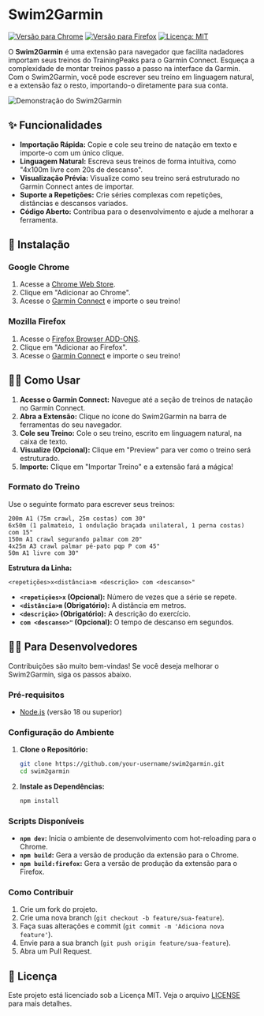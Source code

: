 # Swim2Garmin

[![Versão para Chrome](https://img.shields.io/badge/Disponível%20para-Chrome-green.svg?logo=google-chrome)](https://chromewebstore.google.com/detail/swim2garmin/oomnbdnhjjpjngonaneamhkmlpnjlcnk)
[![Versão para Firefox](https://img.shields.io/badge/Disponível%20para-Firefox-orange.svg?logo=firefox-browser)](https://addons.mozilla.org/en-US/firefox/addon/swim2garmin/)
[![Licença: MIT](https://img.shields.io/badge/Licença-MIT-yellow.svg)](https://opensource.org/licenses/MIT)

O **Swim2Garmin** é uma extensão para navegador que facilita nadadores importam seus treinos do TrainingPeaks para o Garmin Connect. Esqueça a complexidade de montar treinos passo a passo na interface da Garmin. Com o Swim2Garmin, você pode escrever seu treino em linguagem natural, e a extensão faz o resto, importando-o diretamente para sua conta.

![Demonstração do Swim2Garmin](https://i.imgur.com/url.gif)

## ✨ Funcionalidades

- **Importação Rápida:** Copie e cole seu treino de natação em texto e importe-o com um único clique.
- **Linguagem Natural:** Escreva seus treinos de forma intuitiva, como "4x100m livre com 20s de descanso".
- **Visualização Prévia:** Visualize como seu treino será estruturado no Garmin Connect antes de importar.
- **Suporte a Repetições:** Crie séries complexas com repetições, distâncias e descansos variados.
- **Código Aberto:** Contribua para o desenvolvimento e ajude a melhorar a ferramenta.

## 🚀 Instalação

### Google Chrome

1.  Acesse a [Chrome Web Store](https://chromewebstore.google.com/detail/swim2garmin/oomnbdnhjjpjngonaneamhkmlpnjlcnk).
2.  Clique em "Adicionar ao Chrome".
3.  Acesse o [Garmin Connect](https://connect.garmin.com/) e importe o seu treino!

### Mozilla Firefox

1.  Acesse o [Firefox Browser ADD-ONS](https://addons.mozilla.org/en-US/firefox/addon/swim2garmin/).
2.  Clique em "Adicionar ao Firefox".
3.  Acesse o [Garmin Connect](https://connect.garmin.com/) e importe o seu treino!

## 🏊‍♀️ Como Usar

1.  **Acesse o Garmin Connect:** Navegue até a seção de treinos de natação no Garmin Connect.
2.  **Abra a Extensão:** Clique no ícone do Swim2Garmin na barra de ferramentas do seu navegador.
3.  **Cole seu Treino:** Cole o seu treino, escrito em linguagem natural, na caixa de texto.
4.  **Visualize (Opcional):** Clique em "Preview" para ver como o treino será estruturado.
5.  **Importe:** Clique em "Importar Treino" e a extensão fará a mágica!

### Formato do Treino

Use o seguinte formato para escrever seus treinos:

```
200m A1 (75m crawl, 25m costas) com 30"
6x50m (1 palmateio, 1 ondulação braçada unilateral, 1 perna costas) com 15"
150m A1 crawl segurando palmar com 20"
4x25m A3 crawl palmar pé-pato pqp P com 45"
50m A1 livre com 30"
```

**Estrutura da Linha:**

`<repetições>x<distância>m <descrição> com <descanso>"`

- **`<repetições>x` (Opcional):** Número de vezes que a série se repete.
- **`<distância>m` (Obrigatório):** A distância em metros.
- **`<descrição>` (Obrigatório):** A descrição do exercício.
- **`com <descanso>"` (Opcional):** O tempo de descanso em segundos.

## 👨‍💻 Para Desenvolvedores

Contribuições são muito bem-vindas! Se você deseja melhorar o Swim2Garmin, siga os passos abaixo.

### Pré-requisitos

- [Node.js](https://nodejs.org/) (versão 18 ou superior)

### Configuração do Ambiente

1.  **Clone o Repositório:**

    ```bash
    git clone https://github.com/your-username/swim2garmin.git
    cd swim2garmin
    ```

2.  **Instale as Dependências:**
    ```bash
    npm install
    ```

### Scripts Disponíveis

- **`npm dev`:** Inicia o ambiente de desenvolvimento com hot-reloading para o Chrome.
- **`npm build`:** Gera a versão de produção da extensão para o Chrome.
- **`npm build:firefox`:** Gera a versão de produção da extensão para o Firefox.

### Como Contribuir

1.  Crie um fork do projeto.
2.  Crie uma nova branch (`git checkout -b feature/sua-feature`).
3.  Faça suas alterações e commit (`git commit -m 'Adiciona nova feature'`).
4.  Envie para a sua branch (`git push origin feature/sua-feature`).
5.  Abra um Pull Request.

## 📄 Licença

Este projeto está licenciado sob a Licença MIT. Veja o arquivo [LICENSE](LICENSE) para mais detalhes.

